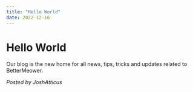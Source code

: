 ```yaml
---
title: "Hello World"
date: 2022-12-16
---
```

# Hello World
Our blog is the new home for all news, tips, tricks and updates related to BetterMeower.

*Posted by JoshAtticus*

<script src="https://utteranc.es/client.js"
        repo="BetterMeower/Blog"
        issue-term="title"
        label="comment"
        theme="github-light"
        crossorigin="anonymous"
        async>
</script>
